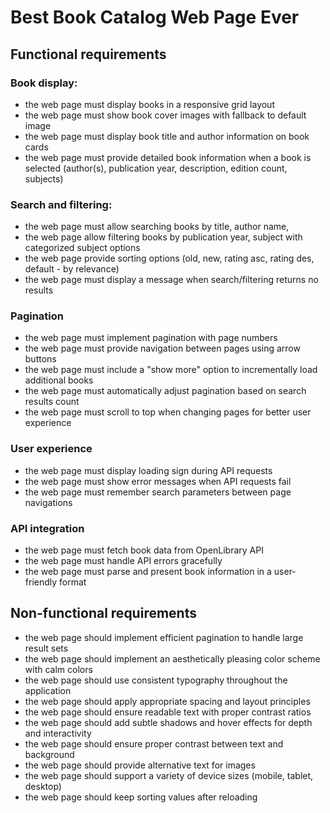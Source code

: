 # Best Book Catalog Web Page Ever

## Functional requirements

### Book display:
* the web page must display books in a responsive grid layout
* the web page must show book cover images with fallback to default image
* the web page must display book title and author information on book cards
* the web page must provide detailed book information when a book is selected (author(s), publication year, description, edition count, subjects)

### Search and filtering:
* the web page must allow searching books by title, author name, 
* the web page allow filtering books by publication year, subject with categorized subject options
* the web page provide sorting options (old, new, rating asc, rating des, default - by relevance)
* the web page must display a message when search/filtering returns no results

### Pagination
* the web page must implement pagination with page numbers
* the web page must provide navigation between pages using arrow buttons
* the web page must include a "show more" option to incrementally load additional books
* the web page must automatically adjust pagination based on search results count
* the web page must scroll to top when changing pages for better user experience

### User experience
* the web page must display loading sign during API requests
* the web page must show error messages when API requests fail
* the web page must remember search parameters between page navigations

### API integration
* the web page must fetch book data from OpenLibrary API
* the web page must handle API errors gracefully
* the web page must parse and present book information in a user-friendly format


## Non-functional requirements

* the web page should implement efficient pagination to handle large result sets
* the web page should implement an aesthetically pleasing color scheme with calm colors
* the web page should use consistent typography throughout the application
* the web page should apply appropriate spacing and layout principles
* the web page should ensure readable text with proper contrast ratios
* the web page should add subtle shadows and hover effects for depth and interactivity
* the web page should ensure proper contrast between text and background
* the web page should provide alternative text for images
* the web page should support a variety of device sizes (mobile, tablet, desktop)
* the web page should keep sorting values after reloading